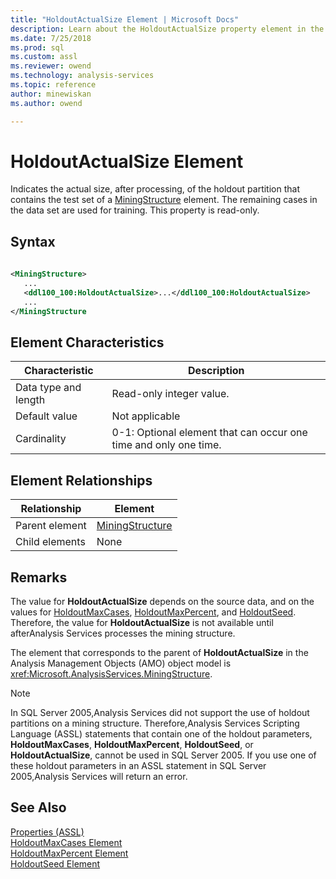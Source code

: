 ```yaml
---
title: "HoldoutActualSize Element | Microsoft Docs"
description: Learn about the HoldoutActualSize property element in the Analysis Services Scripting Language (ASSL) schema.
ms.date: 7/25/2018
ms.prod: sql
ms.custom: assl
ms.reviewer: owend
ms.technology: analysis-services
ms.topic: reference
author: minewiskan
ms.author: owend

---
```

# HoldoutActualSize Element

  Indicates the actual size, after processing, of the holdout partition that contains the test set of a [MiningStructure](../objects/miningstructure-element-assl.md) element. The remaining cases in the data set are used for training. This property is read-only.  
  
## Syntax  
  
```xml  
  
<MiningStructure>  
   ...  
   <ddl100_100:HoldoutActualSize>...</ddl100_100:HoldoutActualSize>  
   ...  
</MiningStructure  
```  
  
## Element Characteristics  
  
|Characteristic|Description|  
|--------------------|-----------------|  
|Data type and length|Read-only integer value.|  
|Default value|Not applicable|  
|Cardinality|0-1: Optional element that can occur one time and only one time.|  
  
## Element Relationships  
  
|Relationship|Element|  
|------------------|-------------|  
|Parent element|[MiningStructure](../objects/miningstructure-element-assl.md)|  
|Child elements|None|  
  
## Remarks  
 The value for **HoldoutActualSize** depends on the source data, and on the values for [HoldoutMaxCases](holdoutmaxcases-element.md), [HoldoutMaxPercent](holdoutmaxpercent-element.md), and [HoldoutSeed](holdoutseed-element.md). Therefore, the value for **HoldoutActualSize** is not available until afterAnalysis Services processes the mining structure.  
  
 The element that corresponds to the parent of **HoldoutActualSize** in the Analysis Management Objects (AMO) object model is <xref:Microsoft.AnalysisServices.MiningStructure>.  
  
> [!NOTE]  
>  In SQL Server 2005,Analysis Services did not support the use of holdout partitions on a mining structure. Therefore,Analysis Services Scripting Language (ASSL) statements that contain one of the holdout parameters, **HoldoutMaxCases**, **HoldoutMaxPercent**, **HoldoutSeed**, or **HoldoutActualSize**, cannot be used in SQL Server 2005. If you use one of these holdout parameters in an ASSL statement in SQL Server 2005,Analysis Services will return an error.  
  
## See Also  
 [Properties &#40;ASSL&#41;](properties-assl.md)   
 [HoldoutMaxCases Element](holdoutmaxcases-element.md)   
 [HoldoutMaxPercent Element](holdoutmaxpercent-element.md)   
 [HoldoutSeed Element](holdoutseed-element.md)  
  
  
